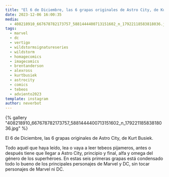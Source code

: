 ```yaml
---
title: "El 6 de Diciembre, las 6 grapas originales de Astro City, de Kurt Busiek"
date: 2023-12-06 16:00:35
media: 
  - 408218910_667678782173757_5881444400713151602_n_17922118583818036.jpg
tags: 
  - marvel
  - dc
  - vertigo
  - wildstormsignatureseries
  - wildstorm
  - homagecomics
  - imagecomics
  - brentanderson
  - alexross
  - kurtbusiek
  - astrocity
  - comics
  - tebeos
  - adviento2023
template: instagram
author: neverbot
---
```


{% gallery "408218910_667678782173757_5881444400713151602_n_17922118583818036.jpg" %}

El 6 de Diciembre, las 6 grapas originales de Astro City, de Kurt Busiek.

Todo aquél que haya leído, lea o vaya a leer tebeos pijameros, antes o después tiene que llegar a Astro City, principio y final, alfa y omega del género de los superhéroes. En estas seis primeras grapas está condensado todo lo bueno de los principales personajes de Marvel y DC, sin tocar personajes de Marvel ni DC.
